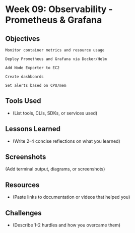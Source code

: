 # Week 09: Observability - Prometheus & Grafana

## Objectives
    Monitor container metrics and resource usage

    Deploy Prometheus and Grafana via Docker/Helm

    Add Node Exporter to EC2

    Create dashboards

    Set alerts based on CPU/mem

## Tools Used
- (List tools, CLIs, SDKs, or services used)

## Lessons Learned
- (Write 2-4 concise reflections on what you learned)

## Screenshots
(Add terminal output, diagrams, or screenshots)

## Resources
- (Paste links to documentation or videos that helped you)

## Challenges
- (Describe 1-2 hurdles and how you overcame them)
